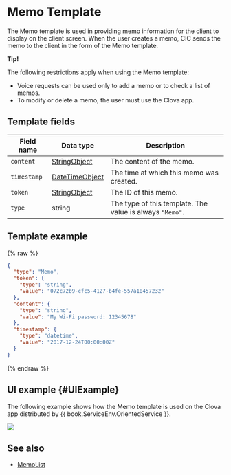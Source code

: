 # Memo Template
The Memo template is used in providing memo information for the client to display on the client screen. When the user creates a memo, CIC sends the memo to the client in the form of the Memo template.

<div class="tip">
<p><strong>Tip!</strong></p>
<p>The following restrictions apply when using the Memo template:</p>
<ul>
  <li>Voice requests can be used only to add a memo or to check a list of memos.</li>
  <li>To modify or delete a memo, the user must use the Clova app.</li>
</ul>
</div>

## Template fields

| Field name       | Data type    | Description                     |
|---------------|---------|-----------------------------|
| `content`     | [StringObject](/Develop/References/ContentTemplates/Shared_Objects.md#StringObject)     | The content of the memo.  |
| `timestamp`   | [DateTimeObject](/Develop/References/ContentTemplates/Shared_Objects.md#DateTimeObject) | The time at which this memo was created. |
| `token`       | [StringObject](/Develop/References/ContentTemplates/Shared_Objects.md#StringObject)     | The ID of this memo.  |
| `type`        | string                                                                              | The type of this template. The value is always `"Memo"`.             |

## Template example

{% raw %}

```json
{
  "type": "Memo",
  "token": {
    "type": "string",
    "value": "072c72b9-cfc5-4127-b4fe-557a10457232"
  },
  "content": {
    "type": "string",
    "value": "My Wi-Fi password: 12345678"
  },
  "timestamp": {
    "type": "datetime",
    "value": "2017-12-24T00:00:00Z"
  }
}
```

{% endraw %}

## UI example {#UIExample}

The following example shows how the Memo template is used on the Clova app distributed by {{ book.ServiceEnv.OrientedService }}.

![](/Develop/Assets/Images/Content_Template-Memo.png)

## See also
* [MemoList](/Develop/References/ContentTemplates/MemoList.md)
